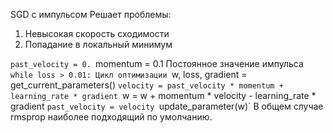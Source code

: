 SGD с импульсом
Решает проблемы:
1. Невысокая скорость сходимости
2. Попадание в локальный минимум

`past_velocity = 0.
`momentum = 0.1 Постоянное значение импульса
`while loss > 0.01: Цикл оптимизации
	`w, loss, gradient = get_current_parameters()
	`velocity = past_velocity * momentum + learning_rate * gradient
	`w = w + momentum * velocity - learning_rate * gradient
	`past_velocity = velocity
	`update_parameter(w)`
В общем случае rmsprop наиболее подходящий по умолчанию.
